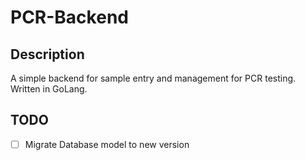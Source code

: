# PCR-Backend

## Description

A simple backend for sample entry and management for PCR testing. Written in GoLang.

## TODO

- [ ] Migrate Database model to new version

